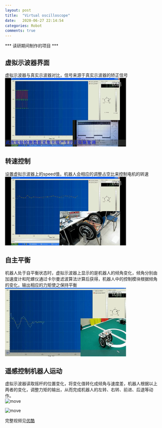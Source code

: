 ```yaml
---
layout: post
title:  "Virtual oscilloscope"
date:   2020-06-27 22:14:54
categories: Robot
comments: true
---
```

*** 读研期间制作的项目 ***

## 虚拟示波器界面
虚拟示波器与真实示波器对比，信号来源于真实示波器的矫正信号<br>
![V-os1](https://github.com/lbbxsxlz/lbbxsxlz.github.io/raw/master/images/blog/Virtual-oscilloscope/Virtual-oscilloscope.gif)

## 转速控制
设置虚拟示波器上的speed值，机器人会相应的调整占空比来控制电机的转速<br>
![I-speed](https://github.com/lbbxsxlz/lbbxsxlz.github.io/raw/master/images/blog/Virtual-oscilloscope/Improve-speed.gif)

## 自主平衡
机器人处于自平衡状态时，虚拟示波器上显示的是机器人的倾角变化，倾角分别由加速度计和陀螺仪通过卡尔曼滤波算法计算后获得，机器人中的控制模块根据倾角的变化，输出相应的力矩使之保持平衡<br>
![I-speed](https://github.com/lbbxsxlz/lbbxsxlz.github.io/raw/master/images/blog/Virtual-oscilloscope/balance.gif)

## 遥感控制机器人运动
虚拟示波器读取摇杆的位置变化，将变化值转化成倾角与速度差，机器人根据以上两者的变化，调整力矩的输出，从而完成机器人的左转、右转、前进、后退等动作。<br>
![move](https://github.com/lbbxsxlz/lbbxsxlz.github.io/raw/master/images/blog/Virtual-oscilloscope/move1.gif)

![move](https://github.com/lbbxsxlz/lbbxsxlz.github.io/raw/master/images/blog/Virtual-oscilloscope/move2.gif)


完整视频见[优酷](https://v.youku.com/v_show/id_XNjAzNzA4MTYw.html)